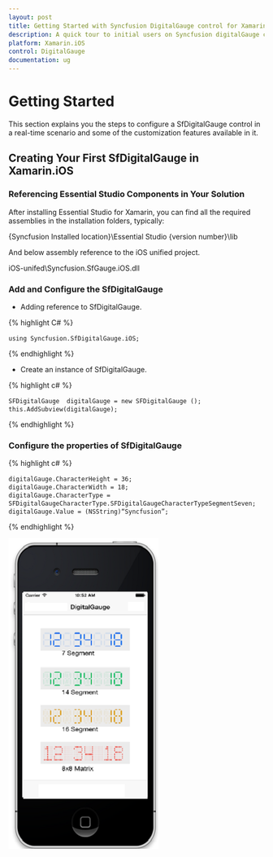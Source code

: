 ```yaml
---
layout: post
title: Getting Started with Syncfusion DigitalGauge control for Xamarin.iOS
description: A quick tour to initial users on Syncfusion digitalGauge control for Xamarin.iOS platform
platform: Xamarin.iOS
control: DigitalGauge
documentation: ug
---
```


# Getting Started

This section explains you the steps to configure a SfDigitalGauge control in a real-time scenario and some of the customization features available in it.

## Creating Your First SfDigitalGauge in Xamarin.iOS

### Referencing Essential Studio Components in Your Solution

After installing Essential Studio for Xamarin, you can find all the required assemblies in the installation folders, typically:

{Syncfusion Installed location}\Essential Studio {version number}\lib

And below assembly reference to the iOS unified project.

iOS-unifed\Syncfusion.SfGauge.iOS.dll 

### Add and Configure the SfDigitalGauge

* Adding reference to SfDigitalGauge.

{% highlight C# %}

	using Syncfusion.SfDigitalGauge.iOS; 

{% endhighlight %}

* Create an instance of SfDigitalGauge.

{% highlight c# %}

	SFDigitalGauge  digitalGauge = new SFDigitalGauge ();
	this.AddSubview(digitalGauge);

{% endhighlight %}

### Configure the properties of SfDigitalGauge

{% highlight c# %}

	digitalGauge.CharacterHeight = 36;
	digitalGauge.CharacterWidth = 18;
	digitalGauge.CharacterType = SFDigitalGaugeCharacterType.SFDigitalGaugeCharacterTypeSegmentSeven;
	digitalGauge.Value = (NSString)“Syncfusion”;

{% endhighlight %}

![](images/Objective.png)